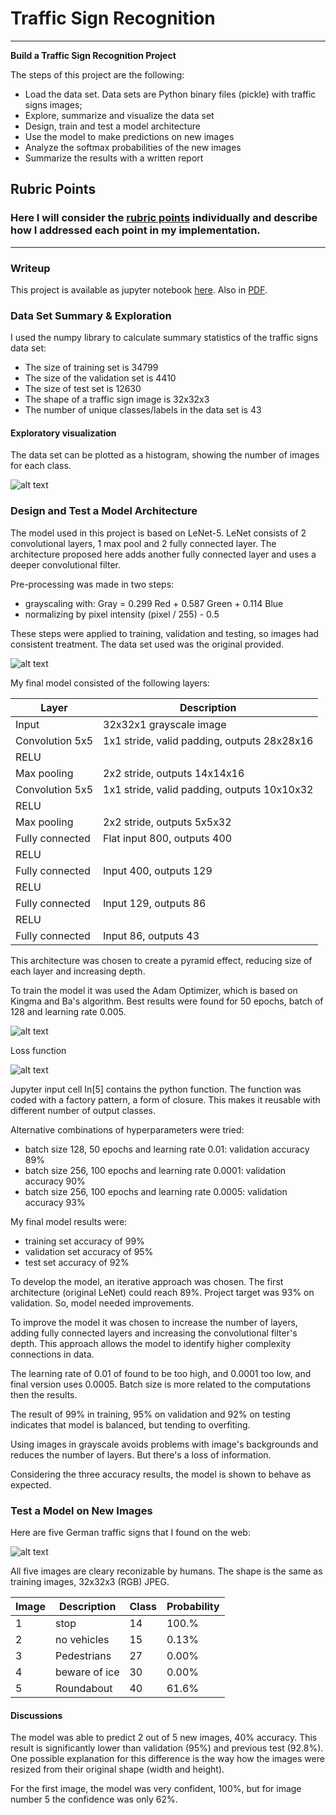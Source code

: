 # Traffic Sign Recognition


---

**Build a Traffic Sign Recognition Project**

The steps of this project are the following:

* Load the data set. Data sets are Python binary files (pickle) with traffic 
signs images;
* Explore, summarize and visualize the data set
* Design, train and test a model architecture
* Use the model to make predictions on new images
* Analyze the softmax probabilities of the new images
* Summarize the results with a written report


[//]: # (Image References)

[image1]: ./output/histogram.png "Histogram"
[image2]: ./output/train_evolution_1FD32_L5_E50_B128_R0.0005_A999.png "Evolution for the selected model's hyperparameters"
[image3]: ./output/treated.png "Processed images"
[image4]: ./output/train_loss_1FD32_L5_E50_B128_R0.0005_A999.png "Loss function"
[image5]: ./output/webimages.png "Images from web"

## Rubric Points
### Here I will consider the [rubric points](https://review.udacity.com/#!/rubrics/481/view) individually and describe how I addressed each point in my implementation.  

---
### Writeup

This project is available as jupyter notebook [here](./Notebook.ipynb). Also
in [PDF](./report.pdf).

### Data Set Summary & Exploration

I used the numpy library to calculate summary statistics of the traffic
signs data set:

* The size of training set is 34799
* The size of the validation set is 4410
* The size of test set is 12630
* The shape of a traffic sign image is 32x32x3
* The number of unique classes/labels in the data set is 43

#### Exploratory visualization

The data set can be plotted as a histogram, showing the number of images for each class.

![alt text][image1]

### Design and Test a Model Architecture

The model used in this project is based on LeNet-5. LeNet consists of 2 convolutional layers, 1 max pool and 2 fully connected layer.
The architecture proposed here adds another fully connected layer and uses a deeper convolutional filter.

Pre-processing was made in two steps:

- grayscaling with: Gray = 0.299 Red + 0.587 Green + 0.114 Blue
- normalizing by pixel intensity (pixel / 255) - 0.5

These steps were applied to training, validation and testing, so images had consistent treatment.
The data set used was the original provided.

![alt text][image3]

My final model consisted of the following layers:

| Layer         		|     Description	        					| 
|-----------------------|-----------------------------------------------| 
| Input         		| 32x32x1 grayscale image   					| 
| Convolution 5x5     	| 1x1 stride, valid padding, outputs 28x28x16 	|
| RELU					|												|
| Max pooling	      	| 2x2 stride,  outputs 14x14x16 				|
| Convolution 5x5	    | 1x1 stride, valid padding, outputs 10x10x32	|
| RELU					|												|
| Max pooling	      	| 2x2 stride,  outputs 5x5x32	 				|
| Fully connected		| Flat input 800, outputs 400					|
| RELU					|												|
| Fully connected		| Input 400, outputs 129						|
| RELU					|												|
| Fully connected		| Input 129, outputs 86							|
| RELU					|												|
| Fully connected		| Input 86, outputs 43							|
 
This architecture was chosen to create a pyramid effect, reducing size of each
layer and increasing depth.

To train the model it was used the Adam Optimizer, which is based on Kingma and 
Ba's algorithm. Best results were found for 50 epochs, batch of 128 and 
learning rate 0.005.

![alt text][image2]

Loss function

![alt text][image4]

Jupyter input cell In[5] contains the python function. The function was coded 
with a factory pattern, a form of closure. This makes it reusable with different 
number of output classes.

Alternative combinations of hyperparameters were tried:

- batch size 128, 50 epochs and learning rate 0.01: validation accuracy 89%
- batch size 256, 100 epochs and learning rate 0.0001: validation accuracy 90%
- batch size 256, 100 epochs and learning rate 0.0005: validation accuracy 93%

My final model results were:

* training set accuracy of 99%
* validation set accuracy of 95% 
* test set accuracy of 92%

To develop the model, an iterative approach was chosen. The first architecture
(original LeNet) could reach 89%. Project target was 93% on validation. So, 
model needed improvements.

To improve the model it was chosen to increase the number of layers, adding
fully connected layers and increasing the convolutional filter's depth.
This approach allows the model to identify higher complexity connections in
data.

The learning rate of 0.01 of found to be too high, and 0.0001 too low, and final
version uses 0.0005. Batch size is more related to the computations then the
results.

The result of 99% in training, 95% on validation and 92% on testing indicates
that model is balanced, but tending to overfiting.

Using images in grayscale avoids problems with image's backgrounds and reduces
the number of layers. But there's a loss of information.

Considering the three accuracy results, the model is shown to behave as expected.


### Test a Model on New Images

Here are five German traffic signs that I found on the web:

![alt text][image5]

All five images are cleary reconizable by humans. The shape is the same as 
training images, 32x32x3 (RGB) JPEG.

| Image	|     Description	    | Class | Probability |
|-------|-----------------------|-------|-------------|
| 1   	| stop  				|  14 	| 100.% 	  |
| 2     | no vehicles 			|  15 	| 0.13% 	  |
| 3		| Pedestrians			|  27 	| 0.00% 	  |
| 4	    | beware of ice			|  30 	| 0.00% 	  |
| 5	    | Roundabout			|  40 	| 61.6%  	  |

#### Discussions

The model was able to predict 2 out of 5 new images, 40% accuracy. This result
is significantly lower than validation (95%) and previous test (92.8%). One
possible explanation for this difference is the way how the images were resized
from their original shape (width and height). 

For the first image, the model was very confident, 100%, but for image number 5
the confidence was only 62%.



